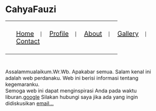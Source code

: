# CahyaFauzi
<!DOCTYPE html>
<html lang="en">
<head>
    <meta charset="UTF-8">
    <meta name="viewport" content="width=device-width, initial-scale=1.0">
    <title>Hyperlink</title>
</head>
<body>
        <hr color="blue" width="70%" size="5" align="left">
        <nav>
            <ul style="padding: 14px;">
                <li style="list-style: none; display: inline;"><a href="home.html" style="font-size: 20px ; padding: 14px 20px">Home</a></li>|
                <li style="list-style: none; display: inline;"><a href="profilkontak.html" style="font-size: 20px ; padding: 14px 20px">Profile</a></li>|
                <li style="list-style: none; display: inline;"><a href="about.html" style="font-size: 20px ; padding: 14px 20px">About</a></li>|
                <li style="list-style: none; display: inline;"><a href="ikan-cupang-foto-pixabay-aayi.jpg" style="font-size: 20px ; padding: 14px 20px">Gallery</a></li>|
                <li style="list-style: none; display: inline;"><a href="contact.html" style="font-size: 20px ; padding: 14px 20px">Contact</a></li>
            </ul>
        </nav>
        <hr color="blue" width="70%" size="5" align="left">
        <br>
        <p>
            <font size=3>Assalammualaikum.Wr.Wb.
            Apakabar semua. Salam kenal ini adalah web perdanaku. Web ini berisi informasi tentang kegemaranku. <br>Semoga web ini dapat menginspirasi Anda pada waktu liburan.<a href="http://www.google.com">google</a>
            Silakan hubungi saya jika ada yang ingin didiskusikan <a
            href="mailto:noveindra31.gmail.com">email</a><a href="cahya":cahyafauzi31@gmail.com”>…</a>
            </font>
        </p>
    </body>
    </html>
</body>
</html>
